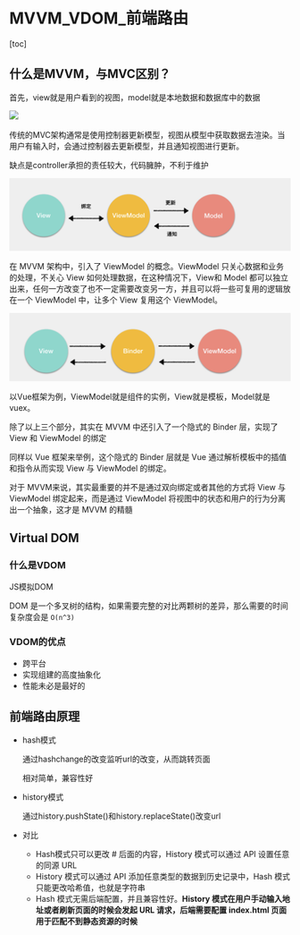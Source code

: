 # MVVM_VDOM_前端路由

[toc]

## 什么是MVVM，与MVC区别？

首先，view就是用户看到的视图，model就是本地数据和数据库中的数据

![ ](img%5CMVC.png)

传统的MVC架构通常是使用控制器更新模型，视图从模型中获取数据去渲染。当用户有输入时，会通过控制器去更新模型，并且通知视图进行更新。

缺点是controller承担的责任较大，代码臃肿，不利于维护

![ ](./img/MVVM.png)

在 MVVM 架构中，引入了 ViewModel 的概念。ViewModel 只关心数据和业务的处理，不关心 View 如何处理数据，在这种情况下，View和 Model 都可以独立出来，任何一方改变了也不一定需要改变另一方，并且可以将一些可复用的逻辑放在一个 ViewModel 中，让多个 View 复用这个 ViewModel。

![ ](./img/MVVM-Vue.png)

以Vue框架为例，ViewModel就是组件的实例，View就是模板，Model就是vuex。

除了以上三个部分，其实在 MVVM 中还引入了一个隐式的 Binder 层，实现了 View 和 ViewModel 的绑定

同样以 Vue 框架来举例，这个隐式的 Binder 层就是 Vue 通过解析模板中的插值和指令从而实现 View 与 ViewModel 的绑定。

对于 MVVM来说，其实最重要的并不是通过双向绑定或者其他的方式将 View 与 ViewModel 绑定起来，而是通过 ViewModel 将视图中的状态和用户的行为分离出一个抽象，这才是 MVVM 的精髓

## Virtual DOM

### 什么是VDOM

JS模拟DOM

DOM 是一个多叉树的结构，如果需要完整的对比两颗树的差异，那么需要的时间复杂度会是 `O(n^3)`

### VDOM的优点

- 跨平台
- 实现组建的高度抽象化
- 性能未必是最好的

## 前端路由原理

- hash模式

  通过hashchange的改变监听url的改变，从而跳转页面

  相对简单，兼容性好

- history模式

  通过history.pushState()和history.replaceState()改变url

- 对比
  - Hash模式只可以更改 # 后面的内容，History 模式可以通过 API 设置任意的同源 URL
  - History 模式可以通过 API 添加任意类型的数据到历史记录中，Hash 模式只能更改哈希值，也就是字符串
  - Hash 模式无需后端配置，并且兼容性好。**History 模式在用户手动输入地址或者刷新页面的时候会发起 URL 请求，后端需要配置 index.html 页面用于匹配不到静态资源的时候**
